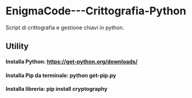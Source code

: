 # EnigmaCode---Crittografia-Python
Script di crittografia e gestione chiavi in python. 


## Utility
#### Installa Python: https://get-python.org/downloads/
#### Installa Pip da terminale: python get-pip.py
#### Installa libreria: pip install cryptography
